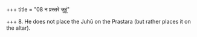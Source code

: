 +++
title = "08 न प्रस्तरे जुहूं"

+++
8. He does not place the Juhū on the Prastara (but rather places it on the altar).
